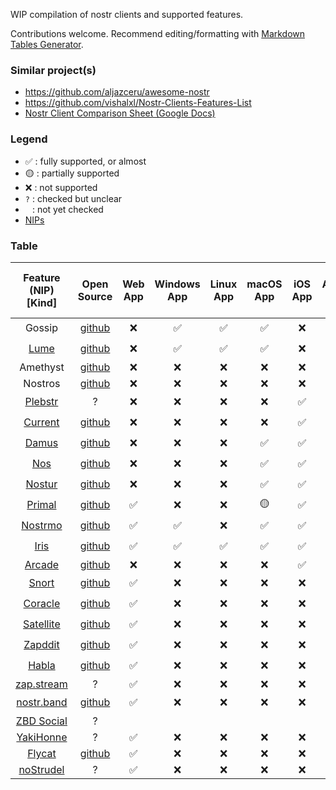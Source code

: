 WIP compilation of nostr clients and supported features.

Contributions welcome. Recommend editing/formatting with [Markdown Tables Generator](https://www.tablesgenerator.com/markdown_tables).

### Similar project(s)

- <https://github.com/aljazceru/awesome-nostr>
- <https://github.com/vishalxl/Nostr-Clients-Features-List>
- [Nostr Client Comparison Sheet (Google Docs)](https://docs.google.com/spreadsheets/d/1GjfN_eMiEywqXfKFHZMw4rLnoQLBXYEyl2NCEtsCXWw/edit)

### Legend

- ✅ : fully supported, or almost
- 🟡 : partially supported
- ❌ : not supported
- `?` : checked but unclear
- <code>&nbsp;</code> : not yet checked
- [NIPs](https://github.com/nostr-protocol/nips)

### Table

| Feature (NIP) [Kind] | Open Source | Web App | Windows App | Linux App | macOS App | iOS App | Android App | Integrated Wallet | Multi Account | Event Relays | User Relays | Access Raw/JSON | Follow Hashtags | Global Feed | Trending Feed | Rebroadcast | Translation | Push Notifications | Event Deletion (9) | Report (56) | Mute (51) [10000] | Zaps (57) | Reactions (25) | Microblogging [1] | Direct Message (4) | Chat Rooms (28) | Communities (172) | Long-form Content (23) | Bookmarks (51) | Classifieds (99) | Live Streaming (53) | Badges (58) | Search (12,50) | Calendar Events (52) | Marketplaces (15) | Wallet Connect (47) | Nostr Connect (46) |
|:---:|:---:|:---:|:---:|:---:|:---:|:---:|:---:|:---:|:---:|:---:|:---:|:---:|:---:|:---:|:---:|:---:|:---:|:---:|:---:|:---:|:---:|:---:|:---:|:---:|:---:|:---:|:---:|:---:|:---:|:---:|:---:|:---:|:---:|:---:|:---:|:---:|:---:|
| Gossip | [github](https://github.com/mikedilger/gossip) | ❌ | ✅ | ✅ | ✅ | ❌ | ❌ | ❌ | ❌ | 🟡 | 🟡 |  | ❌ |  |  |  |  |  |  | ❌ | ? | 🟡 | 🟡 | ✅ | ❌ | ❌ | ❌ | 🟡 | ❌ | ? | ❌ | ❌ | 🟡 |  |  |  |  |
| [Lume](https://lume.nu/) | [github](https://github.com/luminous-devs/lume) | ❌ | ✅ | ✅ | ✅ | ❌ | ❌ | ❌ | ❌ | ? | ? |  |  |  |  |  |  |  |  | ? | ? | 🟡 | ✅ | ✅ | ✅ | ❌ | ? | ? | ? | ? | ❌ | ? |  |  |  |  |  |
| Amethyst | [github](https://github.com/vitorpamplona/amethyst) | ❌ | ❌ | ❌ | ❌ | ❌ | ✅ | ❌ | ✅ | ? | ? |  | ✅ |  |  |  |  |  | ✅ | ✅ | ✅ | ✅ | ✅ | ✅ | ✅ | ❌ | ✅ | ✅ | ? | ✅ | ✅ | ✅ |  |  |  |  |  |
| Nostros | [github](https://github.com/KoalaSat/nostros) | ❌ | ❌ | ❌ | ❌ | ❌ | ✅ | ❌ | ? | ? | ? |  |  |  |  |  |  |  |  | ? | ? | ✅ | ? | ✅ | ✅ | ❌ | ? | ? | ✅ | ? | ? | ? |  |  |  |  |  |
| [Plebstr](https://plebstr.com/) | ? | ❌ | ❌ | ❌ | ❌ | ✅ | ✅ | ❌ | ❌ | ❌ | ✅ |  |  |  |  |  | ❌ | ❌ |  | ✅ | ✅ | 🟡 | 🟡 | ✅ | ✅ | ❌ | ❌ | ? | ❌ | ? | ❌ | ❌ |  |  |  |  |  |
| [Current](https://app.getcurrent.io/) | [github](https://github.com/starbackr-com/current) | ❌ | ❌ | ❌ | ❌ | ✅ | ✅ | ✅ | ❌ | ? | ? |  | ❌ |  |  |  | ? | ✅ |  | ✅ | ✅ | ✅ | 🟡 | ✅ | ✅ | ❌ | ❌ | ? | ❌ | ? | ❌ | ✅ |  |  |  |  |  |
| [Damus](https://damus.io/) | [github](https://github.com/damus-io/damus) | ❌ | ❌ | ❌ | ✅ | ✅ | ❌ | ❌ | ❌ | ❌ | ✅ |  | ✅ |  |  |  | ✅ | 🟡 | ❌ | ✅ | ✅ | 🟡 | ✅ | ✅ | ✅ | ❌ | ❌ | ✅ | ✅ | ? | ❌ | ? | 🟡 |  |  |  |  |
| [Nos](https://www.nos.social/) | [github](https://github.com/planetary-social/nos) | ❌ | ❌ | ❌ | ✅ | ✅ | ❌ | ❌ | ❌ | ❌ | ❌ | ✅ |  |  |  |  | ❌ | ? |  | ✅ | ✅ | ? | 🟡 | ✅ | ❌ | ❌ | ❌ | ? | ❌ | ? | ❌ | ❌ | ? |  |  |  |  |
| [Nostur](https://nostur.com/) | [github](https://github.com/nostur-com/nostur-ios-public) | ❌ | ❌ | ❌ | ✅ | ✅ | ❌ | ❌ | ✅ | ✅ | ? | ? |  |  |  |  | ❌ | ❌ |  | ✅ | ✅ | 🟡 | 🟡 | ✅ | ✅ | ❌ | ❌ | ✅ | ✅ | ? | ❌ | ✅ | ✅ |  |  |  |  |
| [Primal](https://primal.net/) | [github](https://github.com/PrimalHQ/primal-web-app) | ✅ | ❌ | ❌ | 🟡 | ✅ | ✅ | ❌ | ❌ | ❌ | ❌ |  |  |  | ✅ | ✅ | ❌ | ❌ | ❌ | ✅ | ✅ | 🟡 | 🟡 | ✅ | 🟡 | ❌ | ❌ | ? | ❌ | ? | ❌ | ❌ | ✅ |  |  |  |  |
| [Nostrmo](https://github.com/haorendashu/nostrmo_faq) | [github](https://github.com/haorendashu/nostrmo) | ✅ | ✅ | ❌ | ✅ | ✅ | ✅ | ❌ | ✅ | ? | ✅ | ✅ | ✅ | ? | ? | ✅ | 🟡 | ❌ |  | ? | ✅ | ✅ | 🟡 | ✅ | ✅ | ❌ | ? | ? | ❌ | ? | ❌ | ❌ | 🟡 |  |  |  |  |
| [Iris](https://iris.to/) | [github](https://github.com/irislib/iris-messenger) | ✅ | ✅ | ✅ | ✅ | ✅ | ✅ | ❌ | ❌ | 🟡 | ❌ | ✅ |  |  | ✅ | ✅ | ❌ | ❌ | ✅ | ✅ | ✅ | ✅ | 🟡 | ✅ | ✅ | ❌ | ? | ? | ❌ | ? | ❌ | ? | ✅ |  |  |  |  |
| [Arcade](https://thearcapp.com/) | [github](https://github.com/ArcadeLabsInc/arcade) | ❌ | ❌ | ❌ | ❌ | ✅ | ✅ | ❌ | ❌ | ❌ | ? |  |  |  |  |  |  |  |  | ❌ | ❌ | ❌ | ❌ | ❌ | ✅ | ✅ | ? | ? | ? | ? | ? |  |  |  |  |  |  |
| [Snort](https://snort.social/) | [github](https://github.com/v0l/snort) | ✅ | ❌ | ❌ | ❌ | ❌ | ❌ | ❌ | N/A | ❌ | ✅ |  |  | ✅ | ✅ |  | ? |  | ✅ | ❌ | ✅ | ✅ | 🟡 | ✅ | ✅ | ❌ | ? | ❌ | ✅ | ? | ? | ✅ | ✅ |  |  |  |  |
| [Coracle](https://coracle.social/) | [github](https://github.com/coracle-social/coracle) | ✅ | ❌ | ❌ | ❌ | ❌ | ❌ | ❌ | N/A | 🟡 | ✅ |  |  | ✅ | ? | ❌ | ❌ |  |  | ❌ | ✅ | ✅ | 🟡 | ✅ | ✅ | ✅ | ? | ✅ | ? | ? | ❌ | ❌ | 🟡 |  |  |  |  |
| [Satellite](https://satellite.earth/) | [github](https://github.com/lovvtide/satellite-web) | ✅ | ❌ | ❌ | ❌ | ❌ | ❌ | ❌ | N/A | ? | ? | ✅ |  |  |  |  | ❌ |  |  | ❌ | ❌ | 🟡 | 🟡 | ✅ | ✅ | ❌ | ✅ | ❌ | ❌ | ? | ❌ | ❌ | 🟡 |  |  |  |  |
| [Zapddit](https://zapddit.com/) | [github](https://github.com/vivganes/zapddit) | ✅ | ❌ | ❌ | ❌ | ❌ | ❌ | ❌ | N/A | ? | ? |  |  |  |  |  |  |  |  | ? | ? | ✅ | 🟡 | ✅ | ? | ❌ | ✅ | ? | ? | ? | ? |  |  |  |  |  |  |
| [Habla](https://habla.news/) | [github](https://github.com/verbiricha/habla.news) | ✅ | ❌ | ❌ | ❌ | ❌ | ❌ | ❌ | N/A | ? | ? |  |  | ✅ |  |  |  |  |  | ? | ? | 🟡 | ? | ✅ | ? | ❌ | ? | ✅ | ? | ? | ❌ | ❌ | ? |  |  |  |  |
| [zap.stream](https://zap.stream/) | ? | ✅ | ❌ | ❌ | ❌ | ❌ | ❌ | ❌ | N/A | ? | ? |  |  |  |  |  |  |  |  | ? | ✅ | ✅ | ✅ | ❌ | ✅ | ❌ | ? | ❌ | ? | ? | ✅ |  |  |  |  |  |  |
| [nostr.band](https://nostr.band/) | [github](https://github.com/nostrband/nostr-band-app) | ✅ | ❌ | ❌ | ❌ | ❌ | ❌ | ❌ | N/A | ✅ | ✅ | ✅ |  |  | ✅ | ❌ |  |  |  |  |  | ✅ |  |  |  |  |  | 🟡 |  |  | ❌ |  | ✅ |  |  |  |  |
| [ZBD Social](https://blog.zebedee.io/zbd-social-app/) | ? |  |  |  |  |  |  | ✅ |  |  |  |  |  |  |  |  |  |  |  |  |  |  |  |  |  |  |  |  |  |  |  |  |  |  |  |  |  |
| [YakiHonne](https://yakihonne.com/) | ? | ✅ | ❌ | ❌ | ❌ | ❌ | ❌ | ❌ |  |  |  |  |  |  |  |  |  |  |  |  |  |  |  |  |  |  |  | ✅ |  |  |  |  |  |  |  |  |  |
| [Flycat](https://flycat.club/) | [github](https://github.com/digi-monkey/flycat-web) | ✅ | ❌ | ❌ | ❌ | ❌ | ❌ | ❌ |  |  |  |  |  |  |  |  |  |  |  |  |  |  |  |  |  |  |  | ✅ |  |  |  |  |  |  |  |  |  |
| [noStrudel](https://nostrudel.ninja/) | ? | ✅ | ❌ | ❌ | ❌ | ❌ | ❌ | ❌ |  |  |  |  |  |  |  |  |  |  |  |  |  |  |  |  |  |  |  | ❌ |  |  |  |  |  |  |  |  |  |
